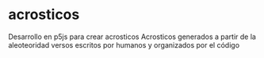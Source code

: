 # acrosticos
Desarrollo en p5js para crear acrosticos
Acrosticos generados a partir de la aleoteoridad
versos escritos por humanos y organizados por el código

